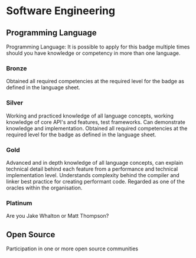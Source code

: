 # Software Engineering

## Programming Language
Programming Language: It is possible to apply for this badge multiple times should you have knowledge or competency in more than one language.
### Bronze
Obtained all required competencies at the required level for the badge as defined in the language sheet.
### Silver
Working and practiced knowledge of all language concepts, working knowledge of core API's and features, test frameworks. Can demonstrate knowledge and implementation. Obtained all required competencies at the required level for the badge as defined in the language sheet.
### Gold
Advanced and in depth knowledge of all language concepts, can explain technical detail behind each feature from a performance and technical implementation level. Understands complexity behind the compiler and linker best practice for creating performant code.  Regarded as one of the oracles within the organisation.
### Platinum
Are you Jake Whalton or Matt Thompson?

## Open Source
 Participation in one or more open source communities
